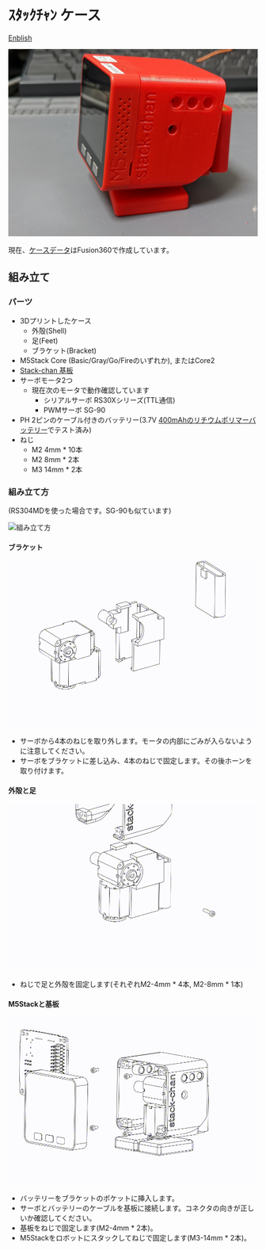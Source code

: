 # ｽﾀｯｸﾁｬﾝ ケース

[Enblish](./README.md)

![case](./docs/images/case.jpg)

現在、[ケースデータ](https://a360.co/3gcw960)はFusion360で作成しています。

## 組み立て

### パーツ

* 3Dプリントしたケース
  * 外殻(Shell)
  * 足(Feet)
  * ブラケット(Bracket)
* M5Stack Core (Basic/Gray/Go/Fireのいずれか), またはCore2
* [Stack-chan 基板](../schematics/README.md)
* サーボモータ2つ
  * 現在次のモータで動作確認しています
    * シリアルサーボ RS30Xシリーズ(TTL通信)
    * PWMサーボ SG-90
* PH 2ピンのケーブル付きのバッテリー(3.7V [400mAhのリチウムポリマーバッテリー](https://www.sengoku.co.jp/mod/sgk_cart/detail.php?code=EEHD-4YZL)でテスト済み)
* ねじ
  * M2 4mm * 10本
  * M2 8mm * 2本
  * M3 14mm * 2本

### 組み立て方

(RS304MDを使った場合です。SG-90も似ています)

![組み立て方](./docs/images/assembly.png)

#### ブラケット

![ステップ1](./docs/videos/bracket.gif)

* サーボから4本のねじを取り外します。モータの内部にごみが入らないように注意してください。
* サーボをブラケットに差し込み、4本のねじで固定します。その後ホーンを取り付けます。

#### 外殻と足

![ステップ2](./docs/videos/shell_and_feet.gif)

* ねじで足と外殻を固定します(それぞれM2-4mm * 4本, M2-8mm * 1本)

#### M5Stackと基板

![ステップ3](./docs/videos/m5stack_and_board.gif)

* バッテリーをブラケットのポケットに挿入します。
* サーボとバッテリーのケーブルを基板に接続します。コネクタの向きが正しいか確認してください。
* 基板をねじで固定します(M2-4mm * 2本)。
* M5Stackをロボットにスタックしてねじで固定します(M3-14mm * 2本)。
